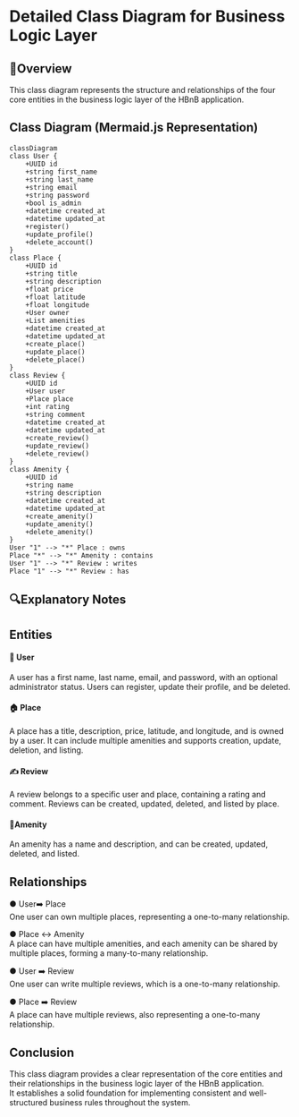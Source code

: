 # Detailed Class Diagram for Business Logic Layer

## 📌Overview
This class diagram represents the structure and relationships of the four core entities in the business logic layer of the HBnB application.


## **Class Diagram (Mermaid.js Representation)**
```mermaid
classDiagram
class User {
    +UUID id
    +string first_name
    +string last_name
    +string email
    +string password
    +bool is_admin
    +datetime created_at
    +datetime updated_at
    +register()
    +update_profile()
    +delete_account()
}
class Place {
    +UUID id
    +string title
    +string description
    +float price
    +float latitude
    +float longitude
    +User owner
    +List amenities
    +datetime created_at
    +datetime updated_at
    +create_place()
    +update_place()
    +delete_place()
}
class Review {
    +UUID id
    +User user
    +Place place
    +int rating
    +string comment
    +datetime created_at
    +datetime updated_at
    +create_review()
    +update_review()
    +delete_review()
}
class Amenity {
    +UUID id
    +string name
    +string description
    +datetime created_at
    +datetime updated_at
    +create_amenity()
    +update_amenity()
    +delete_amenity()
}
User "1" --> "*" Place : owns
Place "*" --> "*" Amenity : contains
User "1" --> "*" Review : writes
Place "1" --> "*" Review : has
```


## 🔍Explanatory Notes

## Entities
#### 👨 User
A user has a first name, last name, email, and password, with an optional administrator status. Users can register, update their profile, and be deleted.

#### 🏠 Place
A place has a title, description, price, latitude, and longitude, and is owned by a user. It can include multiple amenities and supports creation, update, deletion, and listing.

#### ✍️ Review
A review belongs to a specific user and place, containing a rating and comment. Reviews can be created, updated, deleted, and listed by place.

#### 🧴Amenity
An amenity has a name and description, and can be created, updated, deleted, and listed.

## Relationships
● User➡️ Place<br>
One user can own multiple places, representing a one-to-many relationship.

● Place ↔️  Amenity<br>
A place can have multiple amenities, and each amenity can be shared by multiple places, forming a many-to-many relationship.

● User ➡️ Review<br>
One user can write multiple reviews, which is a one-to-many relationship.

● Place ➡️ Review<br>
 A place can have multiple reviews, also representing a one-to-many relationship.

## Conclusion
This class diagram provides a clear representation of the core entities and their relationships in the business logic layer of the HBnB application.<br>It establishes a solid foundation for implementing consistent and well-structured business rules throughout the system.
